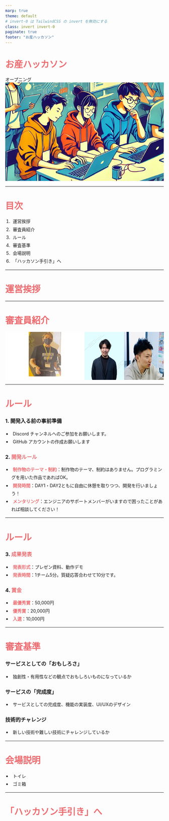 ```yaml
---
marp: true
theme: default
# invert-0 は TailwindCSS の invert を無効にする
class: invert invert-0
paginate: true
footer: "お産ハッカソン"
---
```


<style>
  :root {
    --primary: #ec6d71;
  }
  section {
    border: 0.5px solid var(--primary);
    border-radius: 0.2rem;
    padding: 4rem;
    justify-content: start;
    padding-top: 4rem;
  }
  h1 {
    color: var(--primary);
  }
  s { opacity: 33%; }
  strong, h1 strong, h2 strong, h3 strong, h4 strong, h5 strong, h6 strong { color: var(--primary); }
  ul, ol { padding-left: 1.2rem; }
  li { line-height: 1.8; text-indent: 0.3rem; }

  /* Styling header and footer */
  header,
  footer {
    position: absolute;
    left: 4rem;
    right: 4rem;
  }
  header {
    top: 2rem;
  }
  footer {
    bottom: 1rem;
  }

  /* Styling page number */
  section::after {
    bottom: 1rem;
    font-weight: 100;
    font-size: 1rem;
    content: attr(data-marpit-pagination) ' / ' attr(data-marpit-pagination-total);
  }
</style>

<!-- TailwindCSS を使うための設定 -->
<script src="https://cdn.tailwindcss.com"></script>
<script>tailwind.config = { corePlugins: { preflight: false } }</script>

# <!--fit--> お産ハッカソン

オープニング
![bg blur brightness:.6](image.png)

---

# 目次

1. 運営挨拶
2. 審査員紹介
3. ルール
4. 審査基準
5. 会場説明
6. 「ハッカソン手引き」へ

---

# 運営挨拶


---

# 審査員紹介

<div style="display: flex; justify-content: space-between;">
  <img src="image-2.png" alt="image-2" style="width: 50%;">
  <img src="image-3.png" alt="image-3" style="width: 25%;">
  <img src="image-4.png" alt="image-4" style="width: 25%;">
</div>

---

# ルール
### 1. 開発入る前の事前準備

- Discord チャンネルへのご参加をお願いします。
- GitHub アカウントの作成お願いします

### 2. **開発ルール**

- **制作物のテーマ・制約**：制作物のテーマ、制約はありません。プログラミングを用いた作品であればOK。
- **開発時間**：DAY1・DAY2ともに自由に休憩を取りつつ、開発を行いましょう！
- **メンタリング**：エンジニアのサポートメンバーがいますので困ったことがあれば相談してください！

---

# ルール
### 3. **成果発表**

- **発表形式**：プレゼン資料、動作デモ
- **発表時間**：1チーム5分。質疑応答合わせて10分です。

### 4. **賞金**

- **最優秀賞**：50,000円
- **優秀賞**：20,000円
- **入選**：10,000円

---

# 審査基準
### サービスとしての「おもしろさ」
  - 独創性・有用性などの観点でおもしろいものになっているか
### サービスの「完成度」
  - サービスとしての完成度、機能の実装度、UI/UXのデザイン
### 技術的チャレンジ
  - 新しい技術や難しい技術にチャレンジしているか
---

# 会場説明
- トイレ
- ゴミ箱

---
# 「ハッカソン手引き」へ

